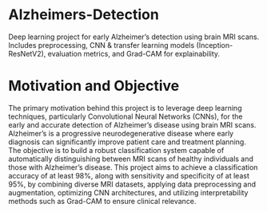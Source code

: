# Alzheimers-Detection
Deep learning project for early Alzheimer’s detection using brain MRI scans. Includes preprocessing, CNN &amp; transfer learning models (Inception-ResNetV2), evaluation metrics, and Grad-CAM for explainability.
# Motivation and Objective
​​​The primary motivation behind this project is to leverage deep learning techniques, particularly Convolutional Neural Networks (CNNs), for the early and accurate detection of Alzheimer’s disease using brain MRI scans. Alzheimer’s is a progressive neurodegenerative disease where early diagnosis can significantly improve patient care and treatment planning. The objective is to build a robust classification system capable of automatically distinguishing between MRI scans of healthy individuals and those with Alzheimer’s disease. This project aims to achieve a classification accuracy of at least 98%, along with sensitivity and specificity of at least 95%, by combining diverse MRI datasets, applying data preprocessing and augmentation, optimizing CNN architectures, and utilizing interpretability methods such as Grad-CAM to ensure clinical relevance. 
